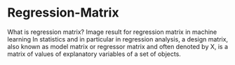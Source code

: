 # Regression-Matrix
What is regression matrix? Image result for regression matrix in machine learning In statistics and in particular in regression analysis, a design matrix, also known as model matrix or regressor matrix and often denoted by X, is a matrix of values of explanatory variables of a set of objects.

